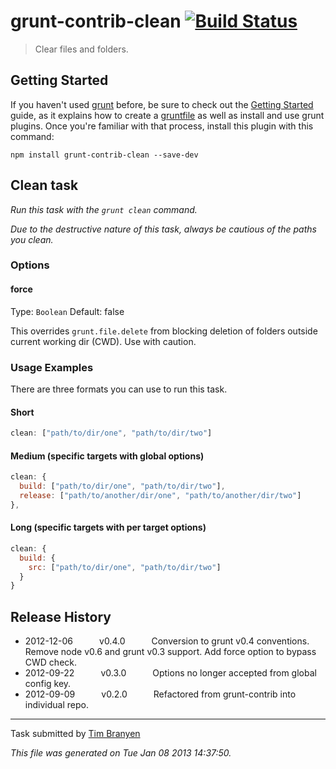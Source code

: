 # grunt-contrib-clean [![Build Status](https://secure.travis-ci.org/gruntjs/grunt-contrib-clean.png?branch=master)](http://travis-ci.org/gruntjs/grunt-contrib-clean)

> Clear files and folders.


## Getting Started
If you haven't used [grunt][] before, be sure to check out the [Getting Started][] guide, as it explains how to create a [gruntfile][Getting Started] as well as install and use grunt plugins. Once you're familiar with that process, install this plugin with this command:

```shell
npm install grunt-contrib-clean --save-dev
```

[grunt]: http://gruntjs.com/
[Getting Started]: https://github.com/gruntjs/grunt/blob/devel/docs/getting_started.md


## Clean task
_Run this task with the `grunt clean` command._

*Due to the destructive nature of this task, always be cautious of the paths you clean.*

### Options

#### force
Type: `Boolean`
Default: false

This overrides `grunt.file.delete` from blocking deletion of folders outside current working dir (CWD). Use with caution.

### Usage Examples

There are three formats you can use to run this task.

#### Short

``` javascript
clean: ["path/to/dir/one", "path/to/dir/two"]
```

#### Medium (specific targets with global options)

``` javascript
clean: {
  build: ["path/to/dir/one", "path/to/dir/two"],
  release: ["path/to/another/dir/one", "path/to/another/dir/two"]
},
```

#### Long (specific targets with per target options)

``` javascript
clean: {
  build: {
    src: ["path/to/dir/one", "path/to/dir/two"]
  }
}
```

## Release History

 * 2012-12-06   v0.4.0   Conversion to grunt v0.4 conventions. Remove node v0.6 and grunt v0.3 support. Add force option to bypass CWD check.
 * 2012-09-22   v0.3.0   Options no longer accepted from global config key.
 * 2012-09-09   v0.2.0   Refactored from grunt-contrib into individual repo.

---

Task submitted by [Tim Branyen](http://tbranyen.com/)

*This file was generated on Tue Jan 08 2013 14:37:50.*
